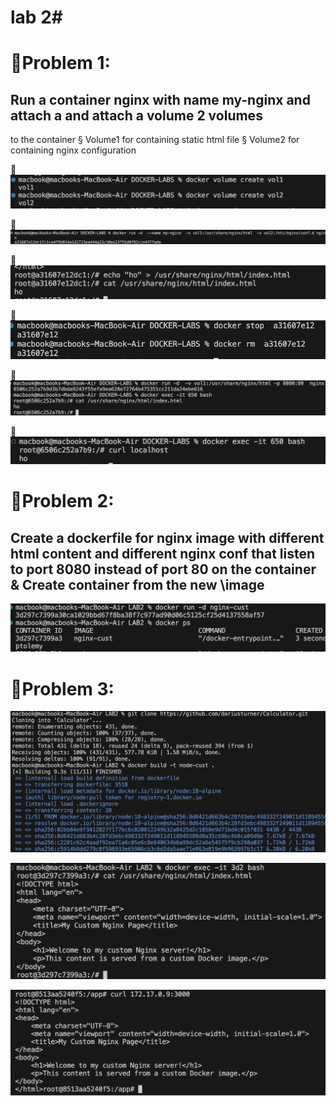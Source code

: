 # lab 2#
# **📌Problem 1:**
## Run a container nginx with name my-nginx and attach a and attach a volume 2 volumes
to the container
§ Volume1 for containing static html file
§ Volume2 for containing nginx configuration

📸![Alt text](assets/pic4.png)

📸![Alt text](assets/pic3.png)

📸![Alt text](assets/pic5.png)

📸![Alt text](assets/pic6.png)

📸![Alt text](assets/pic7.png)

📸![Alt text](assets/pic8.png)


# **📌Problem 2:**
## Create a dockerfile for nginx image with different html content and different nginx conf that listen to port 8080 instead of port 80 on the container &  Create container from the new \image

![Alt text](assets/pic9.png)


# **📌Problem 3:**

![Alt text](assets/pic1.png)

![Alt text](assets/pic2.png)

![Alt text](assets/pic.png)
